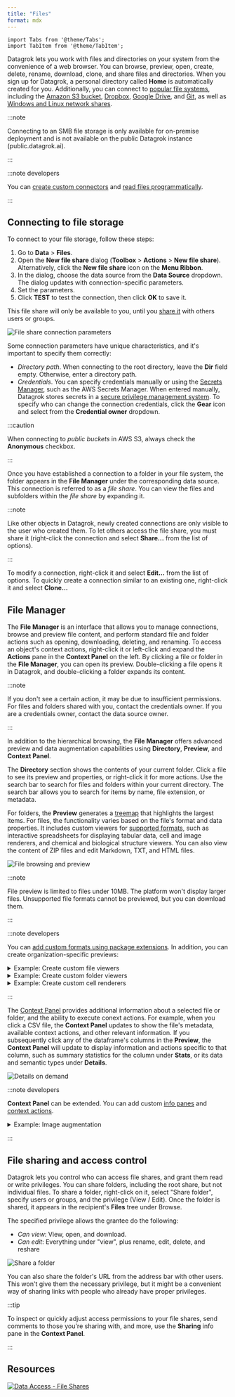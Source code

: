 ```yaml
---
title: "Files"
format: mdx
---
```


```mdx-code-block
import Tabs from '@theme/Tabs';
import TabItem from '@theme/TabItem';
```

Datagrok lets you work with files and directories on your system from the
convenience of a web browser. You can browse, preview, open, create, delete,
rename, download, clone, and share files and directories. When you sign up for
Datagrok, a personal directory called **Home** is automatically created for you.
Additionally, you can connect to [popular file systems](shares/shares.md), 
including the [Amazon S3 bucket](shares/s3.md),
[Dropbox](shares/dropbox.md), [Google Drive](shares/googlecloud.md), and
[Git](shares/git.md), as well as [Windows and Linux network shares](shares/files.md).

:::note

Connecting to an SMB file storage is only available for on-premise deployment
and is not available on the public Datagrok instance (public.datagrok.ai).

:::

:::note developers

You can [create custom connectors](../databases/create-custom-connectors.md) 
and [read files programmatically](../../develop/how-to/access-data.md#reading-files).

:::

## Connecting to file storage

To connect to your file storage, follow these steps:

1. Go to **Data** > **Files**.
1. Open the **New file share** dialog (**Toolbox** > **Actions** > **New file
   share**). Alternatively, click the **New file share** icon on the **Menu
   Ribbon**.
1. In the dialog, choose the data source from the **Data Source** dropdown. The
   dialog updates with connection-specific parameters.
1. Set the parameters.
1. Click **TEST** to test the connection, then click **OK** to save it.

This file share will only be available to you, until you 
[share it](#file-sharing-and-access-control) with others users or groups.

![File share connection parameters](img/add-a-file-share.gif)

Some connection parameters have unique characteristics, and it's important to
specify them correctly:

* _Directory path_. When connecting to the root directory, leave the **Dir**
  field empty. Otherwise, enter a directory path.
* _Credentials_. You can specify credentials manually or using the 
[Secrets Manager](../../govern/access-control/data-connection-credentials.md), such as the AWS Secrets Manager. 
When entered manually, Datagrok stores secrets in a 
[secure privilege management system](../../govern/access-control/access-control.md#credentials-management-system). 
To specify who can change the connection credentials, click the **Gear** icon 
and select from the **Credential owner** dropdown.

:::caution

When connecting to _public buckets_ in AWS S3, always check the **Anonymous** checkbox.

:::

Once you have established a connection to a folder in your file system, the
folder appears in the **File Manager** under the corresponding data source. This
connection is referred to as a _file share_. You can view the files and
subfolders within the _file share_ by expanding it.

:::note

Like other objects in Datagrok, newly created connections are only visible to
the user who created them. To let others access the file share, you must share
it (right-click the connection and select **Share...** from the list of
options).

:::

To modify a connection, right-click it and select **Edit...** from the list of
options. To quickly create a connection similar to an existing one, right-click
it and select **Clone...**

<!--

### File indexing
For file shares, Datagrok supports indexing of folders and 
[supported file formats](supported-formats.md), including archives such as .tar or .zip.

Connections and folders are indexed by default when you create a connection. 
File indexing is optional. To index files, select the **Index Files** option when creating a file share.

:::tip

You can enable file indexing at any time. Right-click the file share and select **Edit...** 
Then, check the **Index file** checkbox in the dialog that appears. Click **OK** to save.

:::

File indexing is a recurring data job that runs every hour. 
Datagrok extracts the following information from the indexed file:

* Filename
* File size, in bytes
* Number of rows and columns
* Column-level information such as name, data type, and [semantic type](../../govern/catalog/semantic-types.md).

For instance, with indexing, you can browse columns within a CSV file inside a ZIP file:

![File Explorer](../databases/connectors/files-browser.gif)

Indexing helps you find datasets quicker as indexed files appear in the search 
results based on metadata extracted. For example, you can search for dataframes 
matching the following criteria across specified or all data providers at once:

* Created in the last month
* Has a column that contains molecules, and
* Has a column named "activity."

:::note

To learn how searching works in Datagrok, see [Smart search](../../datagrok/navigation/views/table-view#search).

:::
-->

## File Manager

The **File Manager** is an interface that allows you to manage connections,
browse and preview file content, and perform standard file and folder actions
such as opening, downloading, deleting, and renaming. To access an object's
context actions, right-click it or left-click and expand the **Actions** pane in
the **Context Panel** on the left. By clicking a file or folder in the **File
Manager**, you can open its preview. Double-clicking a file opens it in
Datagrok, and double-clicking a folder expands its content.

:::note

If you don't see a certain action, it may be due to insufficient permissions.
For files and folders shared with you, contact the credentials owner. If you are
a credentials owner, contact the data source owner.

:::

In addition to the hierarchical browsing, the **File Manager** offers advanced
preview and data augmentation capabilities using **Directory**, **Preview**, and
**Context Panel**.

The **Directory** section shows the contents of your current folder. Click a
file to see its preview and properties, or right-click it for more actions. Use
the search bar to search for files and folders within your current directory.
The search bar allows you to search for items by name, file extension, or
metadata.

For folders, the **Preview** generates a
[treemap](../../visualize/viewers/tree-map.md) that highlights the largest
items. For files, the functionality varies based on the file's format and data
properties. It includes custom viewers for [supported formats](supported-formats.md), such as interactive spreadsheets for displaying
tabular data, cell and image renderers, and chemical and biological structure
viewers. You can also view the content of ZIP files and edit Markdown, TXT, and
HTML files.

![File browsing and preview](img/file-manager-file-browsing.gif)

:::note

File preview is limited to files under 10MB. The platform won't display larger
files. Unsupported file formats cannot be previewed, but you can download them.

:::

:::note developers

You can [add custom formats using package extensions](../../develop/how-to/create-package.md). 
In addition, you can create organization-specific previews:

<details>
<summary>Example: Create custom file viewers</summary>

In this example, a script is executed against the folder content. 
If the folder contains files that match the file extension parameter PDB, 
the **Preview** displays a custom NGL viewer to visualize the molecule.

![Preview using custom viewer](img/preview-with-custom-viewer.gif)

To add a custom viewer, you have two options:

* Develop in JavaScript using the [Datagrok JavaScript API](../../develop/packages/js-api.md).
* Use the visualizations available for popular programming languages like Python, R, or Julia.

To learn more about each option, see [Develop custom viewer](../../develop/how-to/develop-custom-viewer.md).

</details>

<details>
<summary>Example: Create custom folder viewers</summary>

In this example, a [script](../../develop/how-to/folder-content-preview.md) is
executed against the folder content. If the folder contains files matching the
file extension parameter, the **Preview** shows a custom
[widget](../../visualize/widgets.md) (in this case - the application launch
link) every time the folder is opened.

![Suggest an application based on file types](img/clinical-case-file-manager.gif)

</details>
<details>
<summary>Example: Create custom cell renderers</summary>

In this example, a [script](../../develop/how-to/custom-cell-renderers.md) is executed 
against the [SMILES](https://en.wikipedia.org/wiki/Simplified_molecular-input_line-entry_system) 
strings within the CSV file. The script computes the structure graph and 2D positional data, 
and renders the structure graphically.

![Smiles renderer](img/Smiles-renderer.png)

</details>

:::

The [Context Panel](../../datagrok/navigation/panels/panels.md#context-panel)
provides additional information about a selected file or folder, and the ability
to execute conext actions. For example, when you click a CSV file, the **Context
Panel** updates to show the file's metadata, available context actions, and
other relevant information. If you subsequently click any of the dataframe's
columns in the **Preview**, the **Context Panel** will update to display
information and actions specific to that column, such as summary statistics for
the column under **Stats**, or its data and semantic types under **Details**.

![Details on demand](img/file-manager-details.gif)

:::note developers

**Context Panel** can be extended. You can add custom 
[info panes](../../develop/how-to/add-info-panel.md) and 
[context actions](../../develop/how-to/context-actions.md).

<details>
<summary> Example: Image augmentation </summary>

In this example, a [Python script](../../develop/how-to/create-custom-file-viewers.md) 
creates a custom _info pane_ called **Cell Imaging Segmentation**. This script executes 
against JPEG and JPG files during the indexing process and extracts custom metadata 
(such as the number of cells) and performs predefined transformations (such as cell segmentation). 
When a user selects the corresponding image, the **Context Panel** shows a custom info panel that 
displays the augmented file preview and the number of detected cell segments.

![Cell image segmentation](img/Cell-image-segmentation.gif)

</details>

:::

## File sharing and access control

Datagrok lets you control who can access file shares, and grant them read or write privileges.
You can share folders, including the root share, but not individual files.
To share a folder, right-click on it, select "Share folder", specify users or groups,
and the privilege (View / Edit). Once the folder is shared, it appears in the recipient's 
**Files** tree under Browse.

The specified privilege allows the grantee do the following:

* _Can view_: View, open, and download. 
* _Can edit_: Everything under "view", plus rename, edit, delete, and reshare

![Share a folder](img/share-the-folder.gif)

You can also share the folder's URL from the address bar with other users. This won't
give them the necessary privilege, but it might be a convenient way of sharing links
with people who already have proper privileges.

:::tip

To inspect or quickly adjust access permissions to your file shares, send
comments to those you're sharing with, and more, use the **Sharing** info pane
in the **Context Panel**.

:::

## Resources

[![Data Access - File Shares](img/file-manager-youtube.png)](https://www.youtube.com/watch?v=dKrCk38A1m8&t=417s)
